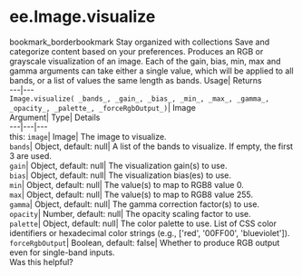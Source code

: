  
#  ee.Image.visualize 
bookmark_borderbookmark Stay organized with collections  Save and categorize content based on your preferences.
Produces an RGB or grayscale visualization of an image. Each of the gain, bias, min, max and gamma arguments can take either a single value, which will be applied to all bands, or a list of values the same length as bands. 
Usage| Returns  
---|---  
`Image.visualize( _bands_, _gain_, _bias_, _min_, _max_, _gamma_, _opacity_, _palette_, _forceRgbOutput_)`| Image  
Argument| Type| Details  
---|---|---  
this: `image`| Image| The image to visualize.  
`bands`| Object, default: null| A list of the bands to visualize. If empty, the first 3 are used.  
`gain`| Object, default: null| The visualization gain(s) to use.  
`bias`| Object, default: null| The visualization bias(es) to use.  
`min`| Object, default: null| The value(s) to map to RGB8 value 0.  
`max`| Object, default: null| The value(s) to map to RGB8 value 255.  
`gamma`| Object, default: null| The gamma correction factor(s) to use.  
`opacity`| Number, default: null| The opacity scaling factor to use.  
`palette`| Object, default: null| The color palette to use. List of CSS color identifiers or hexadecimal color strings (e.g., ['red', '00FF00', 'blueviolet']).  
`forceRgbOutput`| Boolean, default: false| Whether to produce RGB output even for single-band inputs.  
Was this helpful?
